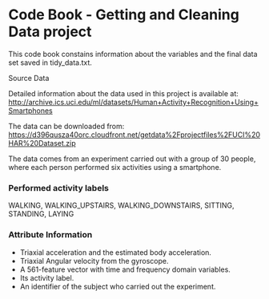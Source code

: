# Code Book - Getting and Cleaning Data project 

This code book constains information about the variables and the final data set saved in tidy_data.txt.

 Source Data

Detailed information about the data used in this project is available at:
http://archive.ics.uci.edu/ml/datasets/Human+Activity+Recognition+Using+Smartphones

The data can be downloaded from:
https://d396qusza40orc.cloudfront.net/getdata%2Fprojectfiles%2FUCI%20HAR%20Dataset.zip

The data comes from an experiment carried out with a group of 30 people, where each person performed six activities using a smartphone.

### Performed activity labels
WALKING, WALKING_UPSTAIRS, WALKING_DOWNSTAIRS, SITTING, STANDING, LAYING

### Attribute Information
- Triaxial acceleration and the estimated body acceleration. 
- Triaxial Angular velocity from the gyroscope. 
- A 561-feature vector with time and frequency domain variables. 
- Its activity label. 
- An identifier of the subject who carried out the experiment.



